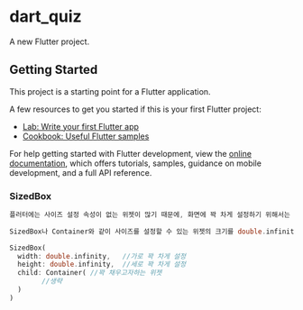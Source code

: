 # dart_quiz

A new Flutter project.

## Getting Started

This project is a starting point for a Flutter application.

A few resources to get you started if this is your first Flutter project:

- [Lab: Write your first Flutter app](https://docs.flutter.dev/get-started/codelab)
- [Cookbook: Useful Flutter samples](https://docs.flutter.dev/cookbook)

For help getting started with Flutter development, view the
[online documentation](https://docs.flutter.dev/), which offers tutorials,
samples, guidance on mobile development, and a full API reference.

### SizedBox
```dart
플러터에는 사이즈 설정 속성이 없는 위젯이 많기 때문에, 화면에 꽉 차게 설정하기 위해서는 사이즈 설정 속성이 있는 위젯을 이용하여 세팅해 줄 수 있다.
 
SizedBox나 Container와 같이 사이즈를 설정할 수 있는 위젯의 크기를 double.infinity 로 설정한 뒤, 기본 위젯을 자식으로 설정해준다.

SizedBox(	
  width: double.infinity,	//가로 꽉 차게 설정	
  height: double.infinity,	//세로 꽉 차게 설정	
  child: Container(	//꽉 채우고자하는 위젯		
        //생략
  )
)
```